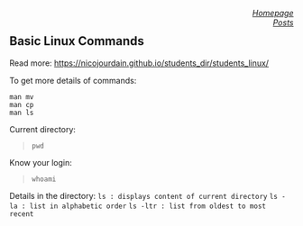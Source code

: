 <a href="https://sharma-bharat.github.io/" style="float: right;">*Homepage*</a> \
<a href="https://sharma-bharat.github.io/Posts.html" style="float: right;">*Posts*</a>

## Basic Linux Commands 
Read more: https://nicojourdain.github.io/students_dir/students_linux/

To get more details of commands:
```
man mv
man cp
man ls
```

Current directory:
>`pwd`

Know your login:
>`whoami`

Details in the directory:
`ls : displays content of current directory`
`ls -la : list in alphabetic order`
`ls -ltr : list from oldest to most recent`
